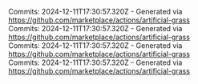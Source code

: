 Commits: 2024-12-11T17:30:57.320Z - Generated via https://github.com/marketplace/actions/artificial-grass
<br>
Commits: 2024-12-11T17:30:57.320Z - Generated via https://github.com/marketplace/actions/artificial-grass
<br>
Commits: 2024-12-11T17:30:57.320Z - Generated via https://github.com/marketplace/actions/artificial-grass
<br>
Commits: 2024-12-11T17:30:57.320Z - Generated via https://github.com/marketplace/actions/artificial-grass
<br>
